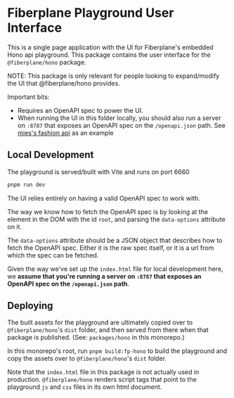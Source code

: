 # Fiberplane Playground User Interface

This is a single page application with the UI for Fiberplane's embedded Hono api playground. This package contains the user interface for the `@fiberplane/hono` package.

NOTE: This package is only relevant for people looking to expand/modify the UI that @fiberplane/hono provides.

Important bits:

- Requires an OpenAPI spec to power the UI.
- When running the UI in this folder locally, you should also run a server on `:8787` that exposes an OpenAPI spec on the `/openapi.json` path. See [mies's fashion api](https://github.com/mies/fashion) as an example 

## Local Development

The playground is served/built with Vite and runs on port 6660

```bash
pnpm run dev
```

The UI relies entirely on having a valid OpenAPI spec to work with.

The way we know how to fetch the OpenAPI spec is by looking at the element in the DOM with the id `root`, and parsing the `data-options` attribute on it.

The `data-options` attribute should be a JSON object that describes how to fetch the OpenAPI spec. Either it is the raw spec itself, or it is a url from which the spec can be fetched.

Given the way we've set up the `index.html` file for local development here, we **assume that you're running a server on `:8787` that exposes an OpenAPI spec on the `/openapi.json` path**.

## Deploying

The built assets for the playground are ultimately copied over to `@fiberplane/hono`'s `dist` folder, and then served from there when that package is published. (See: `packages/hono` in this monorepo.)

In this monorepo's root, run `pnpm build:fp-hono` to build the playground and copy the assets over to `@fiberplane/hono`'s `dist` folder.

Note that the `index.html` file in this package is not actually used in production. `@fiberplane/hono` renders script tags that point to the playground `js` and `css` files in its own html document.
